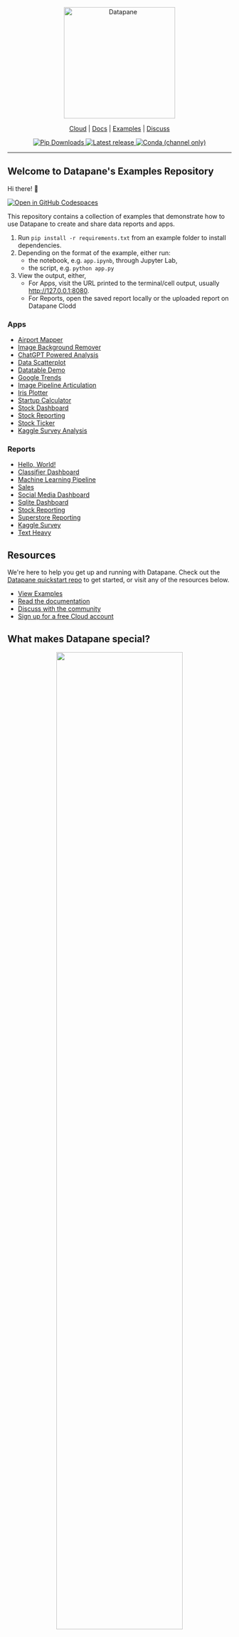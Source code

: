 <p align="center">
  <a href="https://datapane.com">
    <img src="https://datapane-cdn.com/static/v1/datapane-logo-dark.svg.br" width="250px" alt="Datapane" />
  </a>
</p>
<p align="center">
  <a href="https://datapane.com/cloud">Cloud</a> |
  <a href="https://docs.datapane.com">Docs</a> |
  <a href="#demos-and-examples">Examples</a> |
  <a href="https://forum.datapane.com">Discuss</a>
</p>
<p align='center'>
  <a href="https://pypi.org/project/datapane/">
      <img src="https://img.shields.io/pypi/dm/datapane?label=pip%20downloads" alt="Pip Downloads" />
  </a>
  <a href="https://pypi.org/project/datapane/">
      <img src="https://img.shields.io/pypi/v/datapane?color=blue" alt="Latest release" />
  </a>
  <a href="https://anaconda.org/conda-forge/datapane">
      <img alt="Conda (channel only)" src="https://img.shields.io/conda/vn/conda-forge/datapane">
  </a>
</p>

---

## Welcome to Datapane's Examples Repository

Hi there! 👋

[![Open in GitHub Codespaces](https://github.com/codespaces/badge.svg)](https://github.com/codespaces/new?hide_repo_select=true&ref=main&repo=587390080&devcontainer_path=.devcontainer%2Fdevcontainer.json)

This repository contains a collection of examples that demonstrate how to use Datapane to create and share data reports and apps.

1. Run `pip install -r requirements.txt` from an example folder to install dependencies.
1. Depending on the format of the example, either run:
    - the notebook, e.g. `app.ipynb`, through Jupyter Lab,
    - the script, e.g. `python app.py`
1. View the output, either,
    - For Apps, visit the URL printed to the terminal/cell output, usually http://127.0.0.1:8080.
    - For Reports, open the saved report locally or the uploaded report on Datapane Clodd

### Apps

- [Airport Mapper](./apps/airport-mapper/app.py)
- [Image Background Remover](./apps/background-remover/app.py)
- [ChatGPT Powered Analysis](./apps/chatgpt-analyzer/app.py)
- [Data Scatterplot](./apps/dataset-scatterplot/app.py)
- [Datatable Demo](./apps/datatable-demo/app.py)
- [Google Trends](./apps/google-trends/app.py)
- [Image Pipeline Articulation](./apps/image-pipeline-articulation/app.ipynb)
- [Iris Plotter](./apps/iris-plotter/app.py)
- [Startup Calculator](./apps/startup-calculator/app.py)
- [Stock Dashboard](./apps/stock-dashboard/app.py)
- [Stock Reporting](./apps/stock-reporting/app.py)
- [Stock Ticker](./apps/stock-ticker/app.py)
- [Kaggle Survey Analysis](./apps/survey-data-app/app.ipynb)

### Reports

- [Hello, World!](./reports/hello-world/report.ipynb)
- [Classifier Dashboard](./reports/classifier-dashboard/report.ipynb)
- [Machine Learning Pipeline](./reports/machine-learning-pipeline/report.ipynb)
- [Sales](./reports/sales-report/report.ipynb)
- [Social Media Dashboard](./reports/social-media-dashboard/report.ipynb)
- [Sqlite Dashboard](./reports/sqlite-dashboard/report.ipynb)
- [Stock Reporting](./reports/stock-reporting/report.ipynb)
- [Superstore Reporting](./reports/superstore-reporting/report.ipynb)
- [Kaggle Survey](./reports/survey-data-report/report.ipynb)
- [Text Heavy](./reports/text-heavy-report/report.py)

## Resources

We're here to help you get up and running with Datapane. Check out the [Datapane quickstart repo](https://github.com/datapane/dp-quickstart/) to get started, or visit any of the resources below.

- [View Examples](https://github.com/datapane/examples)
- [Read the documentation](https://docs.datapane.com)
- [Discuss with the community](https://forum.datapane.com/)
- [Sign up for a free Cloud account](https://cloud.datapane.com/accounts/signup)

## What makes Datapane special?

<p align="center">
  <a href="https://datapane.com">
    <img src="https://user-images.githubusercontent.com/3541695/176545400-919a327d-ddee-4755-b29f-bf85fbfdb4ef.png"  width='75%'>
  </a>
</p>

- **Static generation:** Sharing an app shouldn't require deploying an app. Render a standalone HTML bundle which you can share or host on the web.
- **API-first and programmatic:** Programmatically generate apps from inside of Spark, Airflow, or Jupyter. Schedule updates to build real-time dashboards.
- **Dynamic front-end components**: Say goodbye to writing HTML. Build apps from a set of interactive components, like DataTables, tabs, and selects.


